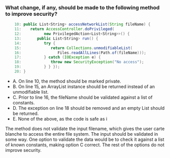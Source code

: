 ### What change, if any, should be made to the following method to improve security?

``` java
    10: public List˂String˃ accessNetworkList(String fileName) {
    11:    return AccessController.doPrivileged(
    12:          new PrivilegedAction˂List˂String˃˃() {
    13:       public List˂String˃ run() {
    14:          try {
    15:             return Collections.unmodifiableList(
    16:                Files.readAllLines(Path.of(fileName)));
    17:          } catch (IOException e) {
    18:             throw new SecurityException("No access");
    19:          } } });
    20: }
```



* A. On line 10, the method should be marked private.
* B. On line 15, an ArrayList instance should be returned instead of an unmodifiable list.
* C. Prior to line 16, the fileName should be validated against a list of constants.
* D. The exception on line 18 should be removed and an empty List should be returned.
* E. None of the above, as the code is safe as i
                    
The method does not validate the input filename,
which gives the user carte blanche to access the entire file system.
The input should be validated in some way. One option to validate
the data would be to check it against a list of known constants,
making option C correct. The rest of the options do not improve security.